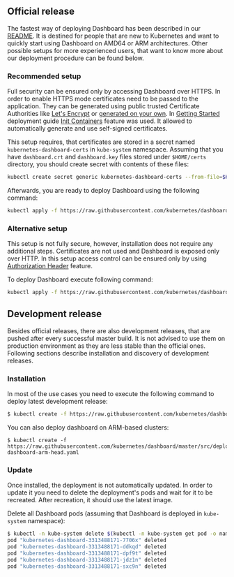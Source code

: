 ## Official release

The fastest way of deploying Dashboard has been described in our [README](https://github.com/kubernetes/dashboard/blob/master/README.md). It is destined for people that are new to Kubernetes and want to quickly start using Dashboard on AMD64 or ARM architectures. Other possible setups for more experienced users, that want to know more about our deployment procedure can be found below.

### Recommended setup

Full security can be ensured only by accessing Dashboard over HTTPS. In order to enable HTTPS mode certificates  need to be passed to the application. They can be generated using public trusted Certificate Authorities like
[Let's Encrypt](https://letsencrypt.org/) or [generated on your own](
https://github.com/kubernetes/dashboard/wiki/Certificate-management#self-signed-certificate). In [Getting Started](https://github.com/kubernetes/dashboard/blob/master/README.md#getting-started) deployment guide [Init Containers](https://kubernetes.io/docs/concepts/workloads/pods/init-containers/) feature was used. It allowed to automatically generate and use self-signed certificates.

This setup requires, that certificates are stored in a secret named `kubernetes-dashboard-certs` in `kube-system`
namespace. Assuming that you have `dashboard.crt` and `dashboard.key` files stored under `$HOME/certs` directory,
you should create secret with contents of these files:

```bash
kubectl create secret generic kubernetes-dashboard-certs --from-file=$HOME/certs -n kube-system
```

Afterwards, you are ready to deploy Dashboard using the following command:

```bash
kubectl apply -f https://raw.githubusercontent.com/kubernetes/dashboard/master/src/deploy/recommended/kubernetes-dashboard.yaml
```

### Alternative setup

This setup is not fully secure, however, installation does not require any additional steps. Certificates are not used and Dashboard is exposed only over HTTP. In this setup access
control can be ensured only by using [Authorization Header](
https://github.com/kubernetes/dashboard/wiki/Access-control#authorization-header) feature. 

To deploy Dashboard execute
following command:

```bash
kubectl apply -f https://raw.githubusercontent.com/kubernetes/dashboard/master/src/deploy/alternative/kubernetes-dashboard.yaml
```

## Development release

Besides official releases, there are also development releases, that are pushed after every successful master build. It is not advised to use them on production environment as they are less stable than the official ones. Following sections describe installation and discovery of development releases.

### Installation

In most of the use cases you need to execute the following command to deploy latest development release:

```bash
$ kubectl create -f https://raw.githubusercontent.com/kubernetes/dashboard/master/src/deploy/kubernetes-dashboard-head.yaml
```

You can also deploy dashboard on ARM-based clusters:

```
$ kubectl create -f https://raw.githubusercontent.com/kubernetes/dashboard/master/src/deploy/kubernetes-dashboard-arm-head.yaml
```

### Update

Once installed, the deployment is not automatically updated. In order to update it you need to delete the deployment's pods and wait for it to be recreated. After recreation, it should use the latest image.

Delete all Dashboard pods (assuming that Dashboard is deployed in `kube-system` namespace):
```sh
$ kubectl -n kube-system delete $(kubectl -n kube-system get pod -o name | grep dashboard)
pod "kubernetes-dashboard-3313488171-7706x" deleted
pod "kubernetes-dashboard-3313488171-ddkqd" deleted
pod "kubernetes-dashboard-3313488171-dpf9t" deleted
pod "kubernetes-dashboard-3313488171-jdz1n" deleted
pod "kubernetes-dashboard-3313488171-sxc9n" deleted
```